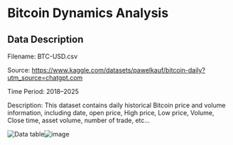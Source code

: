 # Bitcoin Dynamics Analysis

## Data Description
Filename: BTC-USD.csv

Source: https://www.kaggle.com/datasets/pawelkauf/bitcoin-daily?utm_source=chatgpt.com 

Time Period: 2018–2025

Description:
This dataset contains daily historical Bitcoin price and volume information, including date, open price, High price, Low price, Volume, Close time, asset volume, number of trade, etc...

![Data table]()![image](https://github.com/user-attachments/assets/138d55af-51f0-4160-aaec-ab7de8e5e0df)

